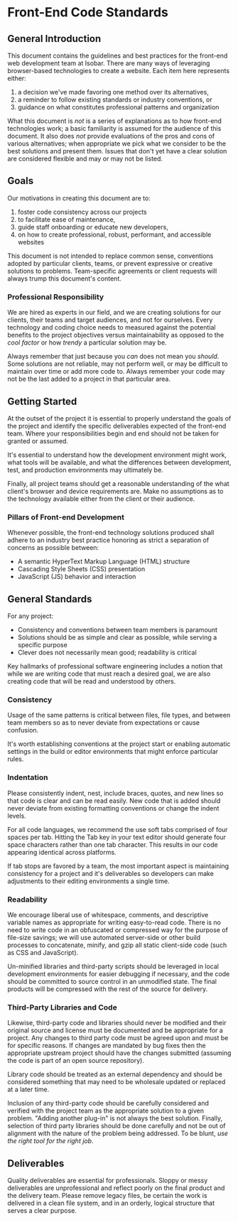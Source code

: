 # Front-End Code Standards

## General Introduction

This document contains the guidelines and best practices for the front-end web development team at Isobar. There are many ways of leveraging browser-based technologies to create a website. Each item here represents either:

1. a decision we've made favoring one method over its alternatives,
1. a reminder to follow existing standards or industry conventions, or
1. guidance on what constitutes professional patterns and organization

What this document is _not_ is a series of explanations as to how front-end technologies work; a basic familiarity is assumed for the audience of this document. It also does _not_ provide evaluations of the pros and cons of various alternatives; when appropriate we pick what we consider to be the best solutions and present them. Issues that don't yet have a clear solution are considered flexible and may or may not be listed.

## Goals

Our motivations in creating this document are to:

1. foster code consistency across our projects 
1. to facilitate ease of maintenance, 
1. guide staff onboarding or educate new developers, 
1. on how to create professional, robust, performant, and accessible websites

This document is not intended to replace common sense, conventions adopted by particular clients, teams, or prevent expressive or creative solutions to problems. Team-specific agreements or client requests will always trump this document's content.

### Professional Responsibility

We are hired as experts in our field, and we are creating solutions for our clients, their teams and target audiences, and not for ourselves. Every technology and coding choice needs to measured against the potential benefits to the project objectives versus maintainability as opposed to the _cool factor_ or how _trendy_ a particular solution may be. 

Always remember that just because you _can_ does not mean you _should_. Some solutions are not reliable, may not perform well, or may be difficult to maintain over time or add more code to. Always remember your code may not be the last added to a project in that particular area.

## Getting Started

At the outset of the project it is essential to properly understand the goals of the project and identify the specific deliverables expected of the front-end team. Where your responsibilities begin and end should not be taken for granted or assumed.

It's essential to understand how the development environment might work, what tools will be available, and what the differences between development, test, and production environments may ultimately be.

Finally, all project teams should get a reasonable understanding of the what client's browser and device requirements are. Make no assumptions as to the technology available either from the client or their audience.

### Pillars of Front-end Development

Whenever possible, the front-end technology solutions produced shall adhere to an industry best practice honoring as strict a separation of concerns as possible between:

 - A semantic HyperText Markup Language (HTML) structure
 - Cascading Style Sheets (CSS) presentation
 - JavaScript (JS) behavior and interaction

## General Standards

For any project:

 - Consistency and conventions between team members is paramount
 - Solutions should be as simple and clear as possible, while serving a specific purpose
 - Clever does not necessarily mean good; readability is critical

Key hallmarks of professional software engineering includes a notion that while we are writing code that must reach a desired goal, we are also creating code that will be read and understood by others.

### Consistency

Usage of the same patterns is critical between files, file types, and between team members so as to never deviate from expectations or cause confusion.

It's worth establishing conventions at the project start or enabling automatic settings in the build or editor environments that might enforce particular rules.

### Indentation

Please consistently indent, nest, include braces, quotes, and new lines so that code is clear and can be read easily. New code that is added should never deviate from existing formatting conventions or change the indent levels.

For all code languages, we recommend the use soft tabs comprised of four spaces per tab. Hitting the Tab key in your text editor should generate four space characters rather than one tab character. This results in our code appearing identical across platforms.

If tab stops are favored by a team, the most important aspect is maintaining consistency for a project and it's deliverables so developers can make adjustments to their editing environments a single time.

### Readability

We encourage liberal use of whitespace, comments, and descriptive variable names as appropriate for writing easy-to-read code. There is no need to write code in an obfuscated or compressed way for the purpose of file-size savings; we will use automated server-side or other build processes to concatenate, minify, and gzip all static client-side code (such as CSS and JavaScript).

Un-minified libraries and third-party scripts should be leveraged in local development environments for easier debugging if necessary, and the code should be committed to source control in an unmodified state. The final products will be compressed with the rest of the source for delivery.

### Third-Party Libraries and Code

Likewise, third-party code and libraries should never be modified and their original source and license must be documented and be appropriate for a project. Any changes to third party code must be agreed upon and must be for specific reasons. If changes are mandated by bug fixes then the appropriate upstream project should have the changes submitted (assuming the code is part of an open source repository).

Library code should be treated as an external dependency and should be considered something that may need to be wholesale updated or replaced at a later time.

Inclusion of any third-party code should be carefully considered and verified with the project team as the appropriate solution to a given problem. "Adding another plug-in" is not always the best solution. Finally, selection of third party libraries should be done carefully and not be out of alignment with the nature of the problem being addressed. To be blunt, _use the right tool for the right job_.

## Deliverables

Quality deliverables are essential for professionals. Sloppy or messy deliverables are unprofessional and reflect poorly on the final product and the delivery team. Please remove legacy files, be certain the work is delivered in a clean file system, and in an orderly, logical structure that serves a clear purpose.


